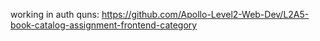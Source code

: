 working in auth
quns: https://github.com/Apollo-Level2-Web-Dev/L2A5-book-catalog-assignment-frontend-category 